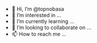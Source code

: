 - 👋 Hi, I’m @topnobasa
- 👀 I’m interested in ...
- 🌱 I’m currently learning ...
- 💞️ I’m looking to collaborate on ...
- 📫 How to reach me ...

<!---
topnobasa/topnobasa is a ✨ special ✨ repository because its `README.md` (this file) appears on your GitHub profile.
You can click the Preview link to take a look at your changes.
--->
